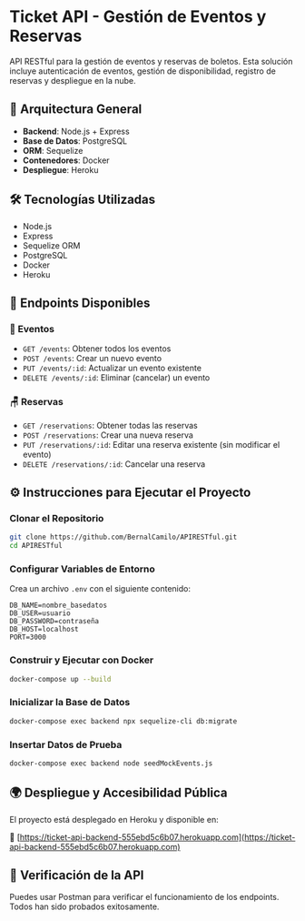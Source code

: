 # Ticket API - Gestión de Eventos y Reservas

API RESTful para la gestión de eventos y reservas de boletos. Esta solución incluye autenticación de eventos, gestión de disponibilidad, registro de reservas y despliegue en la nube.

## 📐 Arquitectura General

* **Backend**: Node.js + Express
* **Base de Datos**: PostgreSQL
* **ORM**: Sequelize
* **Contenedores**: Docker
* **Despliegue**: Heroku

## 🛠 Tecnologías Utilizadas

* Node.js
* Express
* Sequelize ORM
* PostgreSQL
* Docker
* Heroku

## 🚀 Endpoints Disponibles

### 📅 Eventos

* `GET /events`: Obtener todos los eventos
* `POST /events`: Crear un nuevo evento
* `PUT /events/:id`: Actualizar un evento existente
* `DELETE /events/:id`: Eliminar (cancelar) un evento

### 🪑 Reservas

* `GET /reservations`: Obtener todas las reservas
* `POST /reservations`: Crear una nueva reserva
* `PUT /reservations/:id`: Editar una reserva existente (sin modificar el evento)
* `DELETE /reservations/:id`: Cancelar una reserva

## ⚙️ Instrucciones para Ejecutar el Proyecto

### Clonar el Repositorio

```bash
git clone https://github.com/BernalCamilo/APIRESTful.git
cd APIRESTful
```

### Configurar Variables de Entorno

Crea un archivo `.env` con el siguiente contenido:

```env
DB_NAME=nombre_basedatos
DB_USER=usuario
DB_PASSWORD=contraseña
DB_HOST=localhost
PORT=3000
```

### Construir y Ejecutar con Docker

```bash
docker-compose up --build
```

### Inicializar la Base de Datos

```bash
docker-compose exec backend npx sequelize-cli db:migrate
```

### Insertar Datos de Prueba

```bash
docker-compose exec backend node seedMockEvents.js
```

## 🌍 Despliegue y Accesibilidad Pública

El proyecto está desplegado en Heroku y disponible en:

🔗 [https://ticket-api-backend-555ebd5c6b07.herokuapp.com](https://ticket-api-backend-555ebd5c6b07.herokuapp.com)

## 🧪 Verificación de la API

Puedes usar Postman para verificar el funcionamiento de los endpoints. Todos han sido probados exitosamente.
